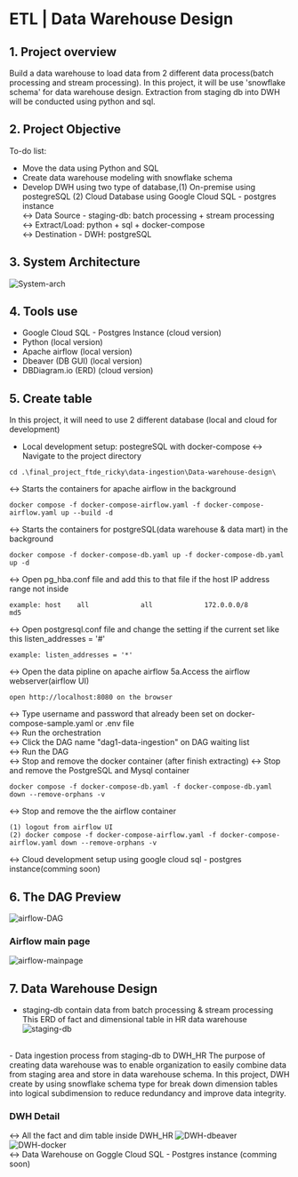 # ETL | Data Warehouse Design

## 1. Project overview
Build a data warehouse to load data from 2 different data process(batch processing and stream processing).
In this project, it will be use 'snowflake schema' for data warehouse design.
Extraction from staging db into DWH will be conducted using python and sql.

## 2. Project Objective
To-do list:
- Move the data using Python and SQL 
- Create data warehouse modeling with snowflake schema
- Develop DWH using two type of database,(1) On-premise using postegreSQL (2) Cloud Database using Google Cloud SQL - postgres instance <br>
<-> Data Source - staging-db: batch processing + stream processing <br>
<-> Extract/Load: python + sql + docker-compose <br>
<-> Destination - DWH: postgreSQL

## 3. System Architecture
![System-arch](https://github.com/vnobets7/final_project_ftde_ricky/blob/ftde-dev/Data-warehouse-design/images/SS-system-architecture.PNG)

## 4. Tools use
- Google Cloud SQL - Postgres Instance (cloud version)
- Python (local version)
- Apache airflow (local version)
- Dbeaver (DB GUI)  (local version)
- DBDiagram.io (ERD)  (cloud version)

## 5. Create table
In this project, it will need to use 2 different database (local and cloud for development)
- Local development setup: postegreSQL with docker-compose
<-> Navigate to the project directory
```
cd .\final_project_ftde_ricky\data-ingestion\Data-warehouse-design\
```
<-> Starts the containers for apache airflow in the background
```
docker compose -f docker-compose-airflow.yaml -f docker-compose-airflow.yaml up --build -d
```
<-> Starts the containers for postgreSQL(data warehouse & data mart) in the background
```
docker compose -f docker-compose-db.yaml up -f docker-compose-db.yaml up -d
```
<-> Open pg_hba.conf file and add this to that file if the host IP address range not inside
```
example: host    all             all             172.0.0.0/8            md5
```
<-> Open postgresql.conf file and change the setting if the current set like this listen_addresses = '#'
```
example: listen_addresses = '*'
```
<-> Open the data pipline on apache airflow 5a.Access the airflow webserver(airflow UI)
```
open http://localhost:8080 on the browser
```
<-> Type username and password that already been set on docker-compose-sample.yaml or .env file <br>
<-> Run the orchestration  <br>
<-> Click the DAG name "dag1-data-ingestion" on DAG waiting list <br>
<-> Run the DAG <br>
<-> Stop and remove the docker container (after finish extracting)
<-> Stop and remove the PostgreSQL and Mysql container
```
docker compose -f docker-compose-db.yaml -f docker-compose-db.yaml down --remove-orphans -v
```
<-> Stop and remove the the airflow container
```
(1) logout from airflow UI
(2) docker compose -f docker-compose-airflow.yaml -f docker-compose-airflow.yaml down --remove-orphans -v
```
<-> Cloud development setup using google cloud sql - postgres instance(comming soon)

## 6. The DAG Preview
![airflow-DAG](https://github.com/vnobets7/final_project_ftde_ricky/blob/ftde-dev/Data-warehouse-design/images/SS-The-graph.PNG)

### Airflow main page
![airflow-mainpage](https://github.com/vnobets7/final_project_ftde_ricky/blob/main/Data-warehouse-design/images/SS-The-airflow-overview.PNG)

## 7. Data Warehouse Design
- staging-db contain data from batch processing & stream processing
This ERD of fact and dimensional table in HR data warehouse
![staging-db](https://github.com/vnobets7/final_project_ftde_ricky/blob/ftde-dev/Data-warehouse-design/images/data-staging-dbeaver-batch-processing.PNG)
<br>
- Data ingestion process from staging-db to DWH_HR
The purpose of creating data warehouse was to enable organization to easily combine data from staging area and store in data warehouse schema.
In this project, DWH create by using snowflake schema type for break down dimension tables into logical subdimension to reduce redundancy and improve data integrity.

### DWH Detail
<-> All the fact and dim table inside DWH_HR
![DWH-dbeaver](https://github.com/vnobets7/final_project_ftde_ricky/blob/ftde-dev/Data-warehouse-design/images/SS-final-project-ERD-4-3.PNG)
<br>
![DWH-docker](https://github.com/vnobets7/final_project_ftde_ricky/blob/ftde-dev/Data-warehouse-design/images/SS-DWH-docker.PNG)
<br>
<-> Data Warehouse on Goggle Cloud SQL - Postgres instance (comming soon)
